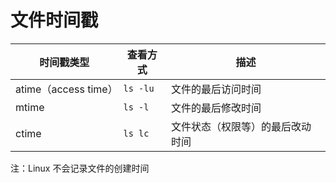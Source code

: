 # 文件时间戳

| 时间戳类型           | 查看方式 | 描述                             |
| -------------------- | -------- | -------------------------------- |
| atime（access time） | `ls -lu` | 文件的最后访问时间               |
| mtime                | `ls -l`  | 文件的最后修改时间               |
| ctime                | `ls lc`  | 文件状态（权限等）的最后改动时间 |

注：Linux 不会记录文件的创建时间